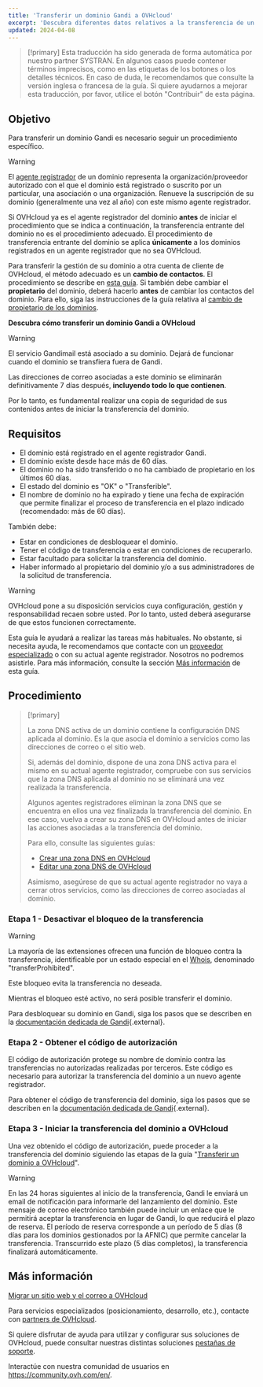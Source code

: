 ```yaml
---
title: 'Transferir un dominio Gandi a OVHcloud'
excerpt: 'Descubra diferentes datos relativos a la transferencia de un dominio Gandi a OVHcloud'
updated: 2024-04-08
---
```


> [!primary]
> Esta traducción ha sido generada de forma automática por nuestro partner SYSTRAN. En algunos casos puede contener términos imprecisos, como en las etiquetas de los botones o los detalles técnicos. En caso de duda, le recomendamos que consulte la versión inglesa o francesa de la guía. Si quiere ayudarnos a mejorar esta traducción, por favor, utilice el botón "Contribuir" de esta página.
> 

## Objetivo

Para transferir un dominio Gandi es necesario seguir un procedimiento específico.

> [!warning]
>
> El [agente registrador](https://www.ovhcloud.com/es-es/learn/what-is-domain-name-registrar/) de un dominio representa la organización/proveedor autorizado con el que el dominio está registrado o suscrito por un particular, una asociación o una organización. Renueve la suscripción de su dominio (generalmente una vez al año) con este mismo agente registrador.
>
> Si OVHcloud ya es el agente registrador del dominio **antes** de iniciar el procedimiento que se indica a continuación, la transferencia entrante del dominio no es el procedimiento adecuado. El procedimiento de transferencia entrante del dominio se aplica **únicamente** a los dominios registrados en un agente registrador que no sea OVHcloud.
>
> Para transferir la gestión de su dominio a otra cuenta de cliente de OVHcloud, el método adecuado es un **cambio de contactos**. El procedimiento se describe en [esta guía](/pages/account_and_service_management/account_information/managing_contacts).
> Si también debe cambiar el **propietario** del dominio, deberá hacerlo **antes** de cambiar los contactos del dominio. Para ello, siga las instrucciones de la guía relativa al [cambio de propietario de los dominios](/pages/web_cloud/domains/trade_domain).
>

**Descubra cómo transferir un dominio Gandi a OVHcloud**

> [!warning]
>
> El servicio Gandimail está asociado a su dominio. Dejará de funcionar cuando el dominio se transfiera fuera de Gandi. 
>
> Las direcciones de correo asociadas a este dominio se eliminarán definitivamente 7 días después, **incluyendo todo lo que contienen**.
>
> Por lo tanto, es fundamental realizar una copia de seguridad de sus contenidos antes de iniciar la transferencia del dominio.
>

## Requisitos

- El dominio está registrado en el agente registrador Gandi.
- El dominio existe desde hace más de 60 días.
- El dominio no ha sido transferido o no ha cambiado de propietario en los últimos 60 días.
- El estado del dominio es "OK" o "Transferible".
- El nombre de dominio no ha expirado y tiene una fecha de expiración que permite finalizar el proceso de transferencia en el plazo indicado (recomendado: más de 60 días).

También debe:

- Estar en condiciones de desbloquear el dominio.
- Tener el código de transferencia o estar en condiciones de recuperarlo.
- Estar facultado para solicitar la transferencia del dominio.
- Haber informado al propietario del dominio y/o a sus administradores de la solicitud de transferencia.

> [!warning]
>
> OVHcloud pone a su disposición servicios cuya configuración, gestión y responsabilidad recaen sobre usted. Por lo tanto, usted deberá asegurarse de que estos funcionen correctamente.
>
> Esta guía le ayudará a realizar las tareas más habituales. No obstante, si necesita ayuda, le recomendamos que contacte con un [proveedor especializado](https://partner.ovhcloud.com/es-es/directory/) o con su actual agente registrador. Nosotros no podremos asistirle. Para más información, consulte la sección [Más información](#go-further) de esta guía.
>

## Procedimiento

> [!primary]
>
> La zona DNS activa de un dominio contiene la configuración DNS aplicada al dominio. Es la que asocia el dominio a servicios como las direcciones de correo o el sitio web.
>
> Si, además del dominio, dispone de una zona DNS activa para el mismo en su actual agente registrador, compruebe con sus servicios que la zona DNS aplicada al dominio no se eliminará una vez realizada la transferencia.
>
> Algunos agentes registradores eliminan la zona DNS que se encuentra en ellos una vez finalizada la transferencia del dominio. En ese caso, vuelva a crear su zona DNS en OVHcloud antes de iniciar las acciones asociadas a la transferencia del dominio.
>
> Para ello, consulte las siguientes guías:
> - [Crear una zona DNS en OVHcloud](/pages/web_cloud/domains/dns_zone_create)
> - [Editar una zona DNS de OVHcloud](/pages/web_cloud/domains/dns_zone_edit)
>
> Asimismo, asegúrese de que su actual agente registrador no vaya a cerrar otros servicios, como las direcciones de correo asociadas al dominio.
>

### Etapa 1 - Desactivar el bloqueo de la transferencia

> [!warning]
>
> La mayoría de las extensiones ofrecen una función de bloqueo contra la transferencia, identificable por un estado especial en el [Whois](https://www.ovhcloud.com/es-es/domains/whois/), denominado "transferProhibited".
>
> Este bloqueo evita la transferencia no deseada.
>
> Mientras el bloqueo esté activo, no será posible transferir el dominio.
>

Para desbloquear su dominio en Gandi, siga los pasos que se describen en la [documentación dedicada de Gandi](https://docs.gandi.net/en/domain_names/transfer_out/transfer_lock.html){.external}.

### Etapa 2 - Obtener el código de autorización

El código de autorización protege su nombre de dominio contra las transferencias no autorizadas realizadas por terceros. Este código es necesario para autorizar la transferencia del dominio a un nuevo agente registrador.

Para obtener el código de transferencia del dominio, siga los pasos que se describen en la [documentación dedicada de Gandi](https://docs.gandi.net/en/domain_names/transfer_out/auth_info.html){.external}.

### Etapa 3 - Iniciar la transferencia del dominio a OVHcloud
  
Una vez obtenido el código de autorización, puede proceder a la transferencia del dominio siguiendo las etapas de la guía "[Transferir un dominio a OVHcloud](/pages/web_cloud/domains/transfer_incoming_generic_domain)".

> [!warning]
>
> En las 24 horas siguientes al inicio de la transferencia, Gandi le enviará un email de notificación para informarle del lanzamiento del dominio.
> Este mensaje de correo electrónico también puede incluir un enlace que le permitirá aceptar la transferencia en lugar de Gandi, lo que reducirá el plazo de reserva.
> El período de reserva corresponde a un período de 5 días (8 días para los dominios gestionados por la AFNIC) que permite cancelar la transferencia.
> Transcurrido este plazo (5 días completos), la transferencia finalizará automáticamente.
>

## Más información <a name="go-further"></a>

[Migrar un sitio web y el correo a OVHcloud](/pages/web_cloud/web_hosting/hosting_migrating_to_ovh)

Para servicios especializados (posicionamiento, desarrollo, etc.), contacte con [partners de OVHcloud](https://partner.ovhcloud.com/es-es/directory/).

Si quiere disfrutar de ayuda para utilizar y configurar sus soluciones de OVHcloud, puede consultar nuestras distintas soluciones [pestañas de soporte](https://www.ovhcloud.com/es-es/support-levels/).

Interactúe con nuestra comunidad de usuarios en <https://community.ovh.com/en/>.